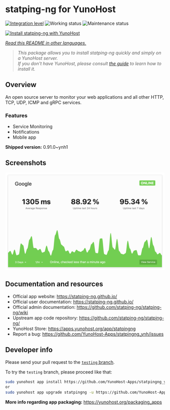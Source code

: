 <!--
N.B.: This README was automatically generated by <https://github.com/YunoHost/apps/tree/master/tools/readme_generator>
It shall NOT be edited by hand.
-->

# statping-ng for YunoHost

[![Integration level](https://dash.yunohost.org/integration/statpingng.svg)](https://dash.yunohost.org/appci/app/statpingng) ![Working status](https://ci-apps.yunohost.org/ci/badges/statpingng.status.svg) ![Maintenance status](https://ci-apps.yunohost.org/ci/badges/statpingng.maintain.svg)

[![Install statping-ng with YunoHost](https://install-app.yunohost.org/install-with-yunohost.svg)](https://install-app.yunohost.org/?app=statpingng)

*[Read this README in other languages.](./ALL_README.md)*

> *This package allows you to install statping-ng quickly and simply on a YunoHost server.*  
> *If you don't have YunoHost, please consult [the guide](https://yunohost.org/install) to learn how to install it.*

## Overview

An open source server to monitor your web applications and all other HTTP, TCP, UDP, ICMP and gRPC services.

### Features

- Service Monitoring
- Notifications
- Mobile app


**Shipped version:** 0.91.0~ynh1

## Screenshots

![Screenshot of statping-ng](./doc/screenshots/statping.png)

## Documentation and resources

- Official app website: <https://statping-ng.github.io/>
- Official user documentation: <https://statping-ng.github.io/>
- Official admin documentation: <https://github.com/statping-ng/statping-ng/wiki>
- Upstream app code repository: <https://github.com/statping-ng/statping-ng/>
- YunoHost Store: <https://apps.yunohost.org/app/statpingng>
- Report a bug: <https://github.com/YunoHost-Apps/statpingng_ynh/issues>

## Developer info

Please send your pull request to the [`testing` branch](https://github.com/YunoHost-Apps/statpingng_ynh/tree/testing).

To try the `testing` branch, please proceed like that:

```bash
sudo yunohost app install https://github.com/YunoHost-Apps/statpingng_ynh/tree/testing --debug
or
sudo yunohost app upgrade statpingng -u https://github.com/YunoHost-Apps/statpingng_ynh/tree/testing --debug
```

**More info regarding app packaging:** <https://yunohost.org/packaging_apps>
